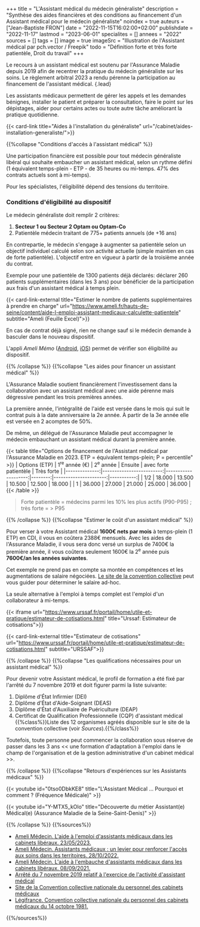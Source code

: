 +++
title = "L'Assistant médical du médecin généraliste"
description = "Synthèse des aides financières et des conditions au financement d'un Assistant médical pour le médecin généraliste"
noindex = true
auteurs = ["Jean-Baptiste FRON"]
date = "2022-11-15T16:02:00+02:00"
publishdate = "2022-11-17"
lastmod = "2023-06-01"
specialites = []
annees = "2022"
sources = []
tags = []
image = true
imageSrc = "Illustration de l'Assistant médical par pch.vector / Freepik"
todo = "Définition forte et très forte patientèle, Droit du travail"
+++

Le recours à un assistant médical est soutenu par l'Assurance Maladie depuis 2019 afin de recentrer la pratique du médecin généraliste sur les soins. Le règlement arbitral 2023 a rendu pérenne la participation au financement de l'assistant médical.
{.lead}

Les assistants médicaux permettent de gérer les appels et les demandes bénignes, installer le patient et préparer la consultation, faire le point sur les dépistages, aider pour certains actes ou toute autre tâche améliorant la pratique quotidienne.

{{< card-link title="Aides à l'installation du généraliste" url="/cabinet/aides-installation-generaliste/">}}

{{%collapse "Conditions d'accès à l'assistant médical" %}}

Une participation financière est possible pour tout médecin généraliste libéral qui souhaite embaucher un assistant médical, selon un rythme défini (1 équivalent temps-plein - ETP - de 35 heures ou mi-temps. 47% des contrats actuels sont à mi-temps).

Pour les spécialistes, l'éligibilité dépend des tensions du territoire.

### Conditions d'éligibilité au dispositif

Le médecin généraliste doit remplir 2 critères:

1. **Secteur 1 ou Secteur 2 Optam ou Optam-Co**
2. Patientèle médecin traitant de 775+ patients annuels (de +16 ans)

En contrepartie, le médecin s'engage à augmenter sa patientèle selon un objectif individuel calculé selon son activité actuelle (simple maintien en cas de forte patientèle). L'objectif entre en vigueur à partir de la troisième année du contrat.

Exemple pour une patientèle de 1300 patients déjà déclarés: déclarer 260 patients supplémentaires (dans les 3 ans) pour bénéficier de la participation aux frais d'un assistant médical à temps plein.

{{< card-link-external title="Estimer le nombre de patients supplémentaires à prendre en charge" url="https://www.ameli.fr/hauts-de-seine/content/aide-l-emploi-assistant-medicaux-calculette-patientele" subtitle="Ameli (Feuille Excel)">}}

En cas de contrat déjà signé, rien ne change sauf si le médecin demande à basculer dans le nouveau dispositif.

L'appli *Ameli Mémo* ([Android](https://play.google.com/store/apps/details?id=fr.cnamts.amelimemo&hl=fr), [iOS](https://apps.apple.com/fr/app/ameli-m%C3%A9mo/id1304468265)) permet de vérifier son éligibilité au dispositif.

{{% /collapse %}}
{{%collapse "Les aides pour financer un assistant médical" %}}

L'Assurance Maladie soutient financièrement l'investissement dans la collaboration avec un assistant médical avec une aide pérenne mais dégressive pendant les trois premières années.

La première année, l'intégralité de l'aide est versée dans le mois qui suit le contrat puis à la date anniversaire la 2e année. À partir de la 3e année elle est versée en 2 acomptes de 50%.

De même, un délégué de l'Assurance Maladie peut accompagner le médecin embauchant un assistant médical durant la première année.

{{< table title="Options de financement de l'Assistant médical par l'Assurance Maladie en 2023. ETP = équivalent temps-plein; P = percentile" >}}
| Options (ETP) | 1<sup>re</sup> année (€) | 2<sup>e</sup> année | Ensuite | avec forte patientèle | Très forte |
|--------------:|-------------------------:|--------------------:|--------:|----------------------:|-----------:|
| 1/2           | 18.000                   | 13.500              | 10.500  | 12.500                | 18.000     |
| 1             | 36.000                   | 27.000              | 21.000  | 25.000                | 36.000     |
{{< /table >}}

> Forte patientèle = médecins parmi les 10% les plus actifs (P90-P95) ; très forte = > P95

{{% /collapse %}}
{{%collapse "Estimer le coût d'un assistant médical" %}}

Pour verser à votre Assistant médical **1600€ nets par mois** à temps-plein (1 ETP) en CDI, il vous en coûtera 2388€ mensuels. Avec les aides de l'Assurance Maladie, il vous sera donc versé un surplus de 7400€ la première année, il vous coûtera seulement 1600€ la 2<sup>e</sup> année puis **7600€/an les années suivantes**.

Cet exemple ne prend pas en compte sa montée en compétences et les augmentations de salaire négociées. [Le site de la convention collective](https://ccn-cabinets-medicaux.fr/connaitre-salaire-minimum/etape2#anchor_2) peut vous guider pour déterminer le salaire ad-hoc.

La seule alternative à l'emploi à temps complet est l'emploi d'un collaborateur à mi-temps.

{{< iframe url="https://www.urssaf.fr/portail/home/utile-et-pratique/estimateur-de-cotisations.html" title="Urssaf: Estimateur de cotisations">}}

{{< card-link-external title="Estimateur de cotisations" url="https://www.urssaf.fr/portail/home/utile-et-pratique/estimateur-de-cotisations.html" subtitle="URSSAF">}}

{{% /collapse %}}
{{%collapse "Les qualifications nécessaires pour un assistant médical" %}}

Pour devenir votre Assistant médical, le profil de formation a été fixé par l'arrêté du 7 novembre 2019 et doit figurer parmi la liste suivante:

1. Diplôme d'État Infirmier (DEI)
2. Diplôme d'État d'Aide-Soignant (DEAS)
3. Diplôme d'État d'Auxiliaire de Puériculture (DEAP)
4. Certificat de Qualification Professionnelle (CQP) d'assistant médical  
  {{%class%}}Liste des 12 organismes agréés disponible sur le site de la convention collective (voir *Sources*).{{%/class%}}

Toutefois, toute personne peut commencer la collaboration sous réserve de passer dans les 3 ans << une formation d'adaptation à l'emploi dans le champ de l'organisation et de la gestion administrative d'un cabinet médical >>.

{{% /collapse %}}
{{%collapse "Retours d'expériences sur les Assistants médicaux" %}}

{{< youtube id="0tso0DbkKE8" title="L'Assistant Médical ... Pourquoi et comment ? (Fréquence Médicale)" >}}

{{< youtube id="Y-MTX5_kOlo" title="Découverte du métier Assistant(e) Médical(e) (Assurance Maladie de la Seine-Saint-Denis)" >}}

{{% /collapse %}}
{{%sources%}}

- [Ameli Médecin. L'aide à l'emploi d'assistants médicaux dans les cabinets libéraux. 23/05/2023.](https://www.ameli.fr/hauts-de-seine/medecin/exercice-liberal/vie-cabinet/aides-financieres/aide-emploi-assistants-medicaux)
- [Ameli Médecin. Assistants médicaux : un levier pour renforcer l'accès aux soins dans les territoires. 28/10/2022.](https://www.ameli.fr/medecin/actualites/assistants-medicaux-un-levier-pour-renforcer-l-acces-aux-soins-dans-les-territoires)
- [Ameli Médecin.  L'aide à l'embauche d'assistants médicaux dans les cabinets libéraux. 08/09/2021.](https://www.ameli.fr/medecin/exercice-liberal/vie-cabinet/aides-financieres/aide-embauche-assistants-medicaux)
- [Arrêté du 7 novembre 2019 relatif à l'exercice de l'activité d'assistant médical](https://www.legifrance.gouv.fr/jorf/id/JORFTEXT000039364029)
- [Site de la Convention collective nationale du personnel des cabinets médicaux](https://ccn-cabinets-medicaux.fr/assistants-medicaux)
- [Légifrance. Convention collective nationale du personnel des cabinets médicaux du 14 octobre 1981.](https://www.legifrance.gouv.fr/conv_coll/id/KALICONT000005635409/)

{{%/sources%}}

